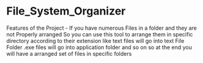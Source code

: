 # File_System_Organizer
Features of the Project -
If you have numerous Files in a folder and they are not Properly arranged
So you can use this tool to arrange them in specific directory according to their extension
like text files will go into text File Folder .exe files will go into application folder and so on
so at the end you will have a arranged set of files in specific folders
